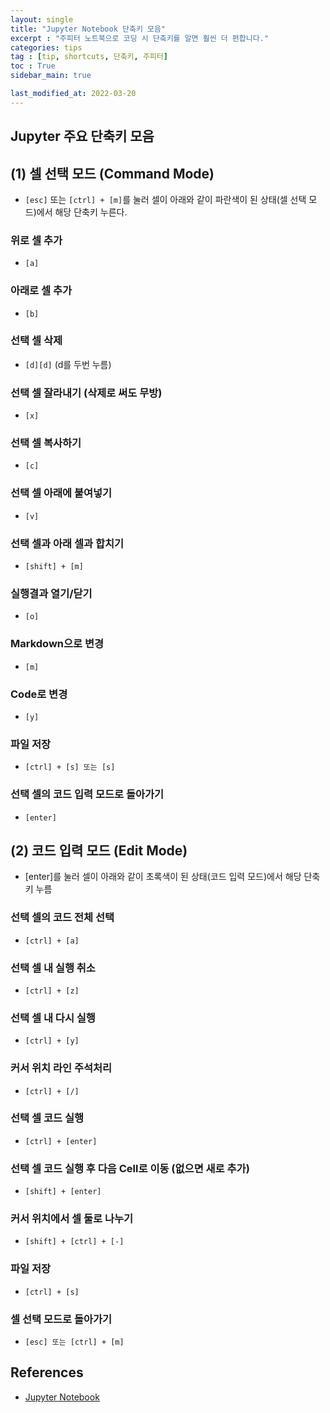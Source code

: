 ```yaml
---
layout: single
title: "Jupyter Notebook 단축키 모음"
excerpt : "주피터 노트북으로 코딩 시 단축키를 알면 훨씬 더 편합니다."
categories: tips
tag : [tip, shortcuts, 단축키, 주피터]
toc : True
sidebar_main: true

last_modified_at: 2022-03-20
---
```


## Jupyter 주요 단축키 모음

## (1) 셀 선택 모드 (Command Mode)

- `[esc]` 또는 `[ctrl] + [m]`를 눌러 셀이 아래와 같이 파란색이 된 상태(셀 선택 모드)에서 해당 단축키 누른다.

### 위로 셀 추가

- `[a]`

### 아래로 셀 추가

- `[b]`

### 선택 셀 삭제

- `[d][d]` (d를 두번 누름)

### 선택 셀 잘라내기 (삭제로 써도 무방)

- `[x]`

### 선택 셀 복사하기 

- `[c]` 

### 선택 셀 아래에 붙여넣기

- `[v]`

### 선택 셀과 아래 셀과 합치기

- `[shift] + [m]`

### 실행결과 열기/닫기

- `[o]`

### Markdown으로 변경

- `[m]`

### Code로 변경

- `[y]`

### 파일 저장

- `[ctrl] + [s] 또는 [s]`



### 선택 셀의 코드 입력 모드로 돌아가기

- `[enter]`


## (2) 코드 입력 모드 (Edit Mode)

- [enter]를 눌러 셀이 아래와 같이 초록색이 된 상태(코드 입력 모드)에서 해당 단축키 누름


### 선택 셀의 코드 전체 선택

- `[ctrl] + [a]`

### 선택 셀 내 실행 취소

- `[ctrl] + [z]`

### 선택 셀 내 다시 실행

- `[ctrl] + [y]`

### 커서 위치 라인 주석처리

- `[ctrl] + [/]`

### 선택 셀 코드 실행

- `[ctrl] + [enter]`

### 선택 셀 코드 실행 후 다음 Cell로 이동 (없으면 새로 추가)

- `[shift] + [enter]`

### 커서 위치에서 셀 둘로 나누기

- `[shift] + [ctrl] + [-]`

### 파일 저장

- `[ctrl] + [s]`

### 셀 선택 모드로 돌아가기

- `[esc] 또는 [ctrl] + [m]`


## References

- [Jupyter Notebook](https://jupyter-notebook.readthedocs.io/en/stable/)